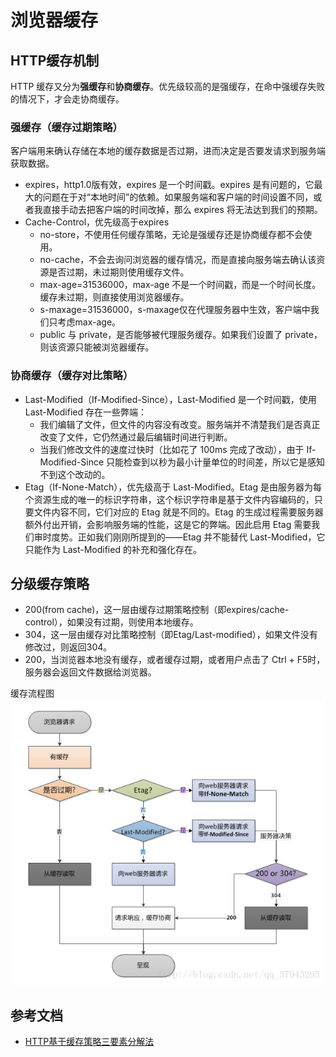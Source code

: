 # 浏览器缓存

## HTTP缓存机制
HTTP 缓存又分为**强缓存**和**协商缓存**。优先级较高的是强缓存，在命中强缓存失败的情况下，才会走协商缓存。

### 强缓存（缓存过期策略）
客户端用来确认存储在本地的缓存数据是否过期，进而决定是否要发请求到服务端获取数据。
- expires，http1.0版有效，expires 是一个时间戳。expires 是有问题的，它最大的问题在于对“本地时间”的依赖。如果服务端和客户端的时间设置不同，或者我直接手动去把客户端的时间改掉，那么 expires 将无法达到我们的预期。
- Cache-Control，优先级高于expires
  - no-store，不使用任何缓存策略，无论是强缓存还是协商缓存都不会使用。
  - no-cache，不会去询问浏览器的缓存情况，而是直接向服务端去确认该资源是否过期，未过期则使用缓存文件。
  - max-age=31536000，max-age 不是一个时间戳，而是一个时间长度。缓存未过期，则直接使用浏览器缓存。
  - s-maxage=31536000，s-maxage仅在代理服务器中生效，客户端中我们只考虑max-age。
  - public 与 private，是否能够被代理服务缓存。如果我们设置了 private，则该资源只能被浏览器缓存。

### 协商缓存（缓存对比策略）
- Last-Modified（If-Modified-Since），Last-Modified 是一个时间戳，使用 Last-Modified 存在一些弊端：
  - 我们编辑了文件，但文件的内容没有改变。服务端并不清楚我们是否真正改变了文件，它仍然通过最后编辑时间进行判断。
  - 当我们修改文件的速度过快时（比如花了 100ms 完成了改动），由于 If-Modified-Since 只能检查到以秒为最小计量单位的时间差，所以它是感知不到这个改动的。
- Etag（If-None-Match），优先级高于 Last-Modified。Etag 是由服务器为每个资源生成的唯一的标识字符串，这个标识字符串是基于文件内容编码的，只要文件内容不同，它们对应的 Etag 就是不同的。Etag 的生成过程需要服务器额外付出开销，会影响服务端的性能，这是它的弊端。因此启用 Etag 需要我们审时度势。正如我们刚刚所提到的——Etag 并不能替代 Last-Modified，它只能作为 Last-Modified 的补充和强化存在。

## 分级缓存策略
- 200(from cache)，这一层由缓存过期策略控制（即expires/cache-control），如果没有过期，则使用本地缓存。
- 304，这一层由缓存对比策略控制（即Etag/Last-modified），如果文件没有修改过，则返回304。
- 200，当浏览器本地没有缓存，或者缓存过期，或者用户点击了 Ctrl + F5时，服务器会返回文件数据给浏览器。

缓存流程图
![缓存流程图](../../images/缓存流程图.png)

## 参考文档
- [HTTP基于缓存策略三要素分解法](http://caibaojian.com/http-cache-3.html)
